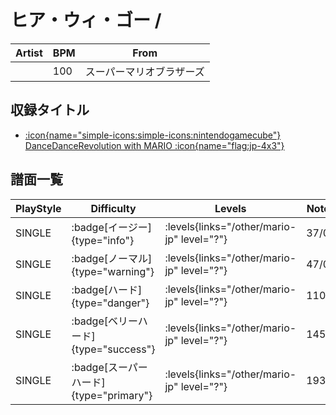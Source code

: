# ヒア・ウィ・ゴー / 

|Artist|BPM|From|
|------|---|----|
||100|スーパーマリオブラザーズ|

## 収録タイトル

- [:icon{name="simple-icons:simple-icons:nintendogamecube"} DanceDanceRevolution with MARIO :icon{name="flag:jp-4x3"}](/other/mario-jp)

## 譜面一覧

|PlayStyle|Difficulty|Levels|Notes|Movie|
|---------|----------|------|-----|-----|
|SINGLE| :badge[イージー]{type="info"}| :levels{links="/other/mario-jp" level="?"}|37/0||
|SINGLE| :badge[ノーマル]{type="warning"}| :levels{links="/other/mario-jp" level="?"}|47/0||
|SINGLE| :badge[ハード]{type="danger"}| :levels{links="/other/mario-jp" level="?"}|110/0||
|SINGLE| :badge[ベリーハード]{type="success"}| :levels{links="/other/mario-jp" level="?"}|145/0||
|SINGLE| :badge[スーパーハード]{type="primary"}| :levels{links="/other/mario-jp" level="?"}|193/0||
